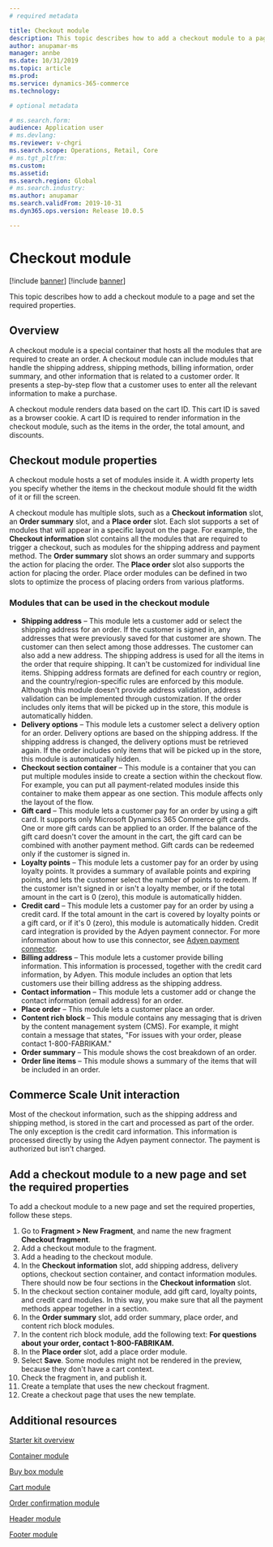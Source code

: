 ```yaml
---
# required metadata

title: Checkout module
description: This topic describes how to add a checkout module to a page and set the required properties.
author: anupamar-ms
manager: annbe
ms.date: 10/31/2019
ms.topic: article
ms.prod: 
ms.service: dynamics-365-commerce
ms.technology: 

# optional metadata

# ms.search.form: 
audience: Application user
# ms.devlang: 
ms.reviewer: v-chgri
ms.search.scope: Operations, Retail, Core
# ms.tgt_pltfrm: 
ms.custom: 
ms.assetid: 
ms.search.region: Global
# ms.search.industry: 
ms.author: anupamar
ms.search.validFrom: 2019-10-31
ms.dyn365.ops.version: Release 10.0.5

---
```


# Checkout module

[!include [banner](includes/preview-banner.md)]
[!include [banner](includes/banner.md)]

This topic describes how to add a checkout module to a page and set the required properties.

## Overview

A checkout module is a special container that hosts all the modules that are required to create an order. A checkout module can include modules that handle the shipping address, shipping methods, billing information, order summary, and other information that is related to a customer order. It presents a step-by-step flow that a customer uses to enter all the relevant information to make a purchase.

A checkout module renders data based on the cart ID. This cart ID is saved as a browser cookie. A cart ID is required to render information in the checkout module, such as the items in the order, the total amount, and discounts.

## Checkout module properties

A checkout module hosts a set of modules inside it. A width property lets you specify whether the items in the checkout module should fit the width of it or fill the screen.

A checkout module has multiple slots, such as a **Checkout information** slot, an **Order summary** slot, and a **Place order** slot. Each slot supports a set of modules that will appear in a specific layout on the page. For example, the **Checkout information** slot contains all the modules that are required to trigger a checkout, such as modules for the shipping address and payment method. The **Order summary** slot shows an order summary and supports the action for placing the order. The **Place order** slot also supports the action for placing the order. Place order modules can be defined in two slots to optimize the process of placing orders from various platforms.

### Modules that can be used in the checkout module

- **Shipping address** – This module lets a customer add or select the shipping address for an order. If the customer is signed in, any addresses that were previously saved for that customer are shown. The customer can then select among those addresses. The customer can also add a new address. The shipping address is used for all the items in the order that require shipping. It can't be customized for individual line items. Shipping address formats are defined for each country or region, and the country/region-specific rules are enforced by this module. Although this module doesn't provide address validation, address validation can be implemented through customization. If the order includes only items that will be picked up in the store, this module is automatically hidden.
- **Delivery options** – This module lets a customer select a delivery option for an order. Delivery options are based on the shipping address. If the shipping address is changed, the delivery options must be retrieved again. If the order includes only items that will be picked up in the store, this module is automatically hidden.
- **Checkout section container** – This module is a container that you can put multiple modules inside to create a section within the checkout flow. For example, you can put all payment-related modules inside this container to make them appear as one section. This module affects only the layout of the flow.
- **Gift card** – This module lets a customer pay for an order by using a gift card. It supports only Microsoft Dynamics 365 Commerce gift cards. One or more gift cards can be applied to an order. If the balance of the gift card doesn't cover the amount in the cart, the gift card can be combined with another payment method. Gift cards can be redeemed only if the customer is signed in.
- **Loyalty points** – This module lets a customer pay for an order by using loyalty points. It provides a summary of available points and expiring points, and lets the customer select the number of points to redeem. If the customer isn't signed in or isn't a loyalty member, or if the total amount in the cart is 0 (zero), this module is automatically hidden.
- **Credit card** – This module lets a customer pay for an order by using a credit card. If the total amount in the cart is covered by loyalty points or a gift card, or if it's 0 (zero), this module is automatically hidden. Credit card integration is provided by the Adyen payment connector. For more information about how to use this connector, see [Adyen payment connector](https://).
- **Billing address** – This module lets a customer provide billing information. This information is processed, together with the credit card information, by Adyen. This module includes an option that lets customers use their billing address as the shipping address.
- **Contact information** – This module lets a customer add or change the contact information (email address) for an order.
- **Place order** – This module lets a customer place an order.
- **Content rich block** – This module contains any messaging that is driven by the content management system (CMS). For example, it might contain a message that states, "For issues with your order, please contact 1-800-FABRIKAM." 
- **Order summary** – This module shows the cost breakdown of an order.
- **Order line items** – This module shows a summary of the items that will be included in an order.

## Commerce Scale Unit interaction

Most of the checkout information, such as the shipping address and shipping method, is stored in the cart and processed as part of the order. The only exception is the credit card information. This information is processed directly by using the Adyen payment connector. The payment is authorized but isn't charged.

## Add a checkout module to a new page and set the required properties

To add a checkout module to a new page and set the required properties, follow these steps.

1. Go to **Fragment \> New Fragment**, and name the new fragment **Checkout fragment**.
1. Add a checkout module to the fragment.
1. Add a heading to the checkout module.
1. In the **Checkout information** slot, add shipping address, delivery options, checkout section container, and contact information modules. There should now be four sections in the **Checkout information** slot.
1. In the checkout section container module, add gift card, loyalty points, and credit card modules. In this way, you make sure that all the payment methods appear together in a section.
1. In the **Order summary** slot, add order summary, place order, and content rich block modules.
1. In the content rich block module, add the following text: **For questions about your order, contact 1-800-FABRIKAM.**
1. In the **Place order** slot, add a place order module.
1. Select **Save**. Some modules might not be rendered in the preview, because they don't have a cart context.
1. Check the fragment in, and publish it.
1. Create a template that uses the new checkout fragment.
1. Create a checkout page that uses the new template.

## Additional resources

[Starter kit overview](starter-kit-overview.md)

[Container module](add-container-module.md)

[Buy box module](add-buy-box.md)

[Cart module](add-cart-module.md)

[Order confirmation module](order-confirmation-module.md)

[Header module](author-header-module.md)

[Footer module](author-footer-module.md)
